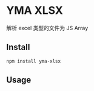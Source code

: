# YMA XLSX

解析 excel 类型的文件为 JS Array<Object>

## Install

```sh
npm install yma-xlsx
```

## Usage

```js

```
